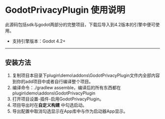 # GodotPrivacyPlugin 使用说明

此源码包括sdk与godot两部分的完整项目，下载后导入到4.2版本的引擎中便可使用。
* 支持引擎版本：Godot 4.2+

_________________
## 安装方法
1. 复制项目本目录下plugin\demo\addons\GodotPrivacyPlugin文件内全部内容到你的add项目中或者自行编译整个项目。
2. 
   编译命令：./gradlew assemble，编译后的所有东西都在plugin\demo\addons\GodotPrivacyPlugin
2. 打开项目设置-插件-启用GodotPrivacyPlugin。
3. 项目导出时在**自定义构建** 中勾选启动。
4. 导出配置中取消勾选显示在App库中与作为启动器App显示。